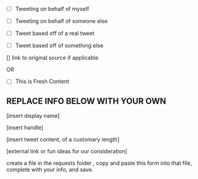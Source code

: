 - [ ] Tweeting on behalf of myself
- [ ] Tweeting on behalf of someone else

- [ ] Tweet based off of a real tweet
- [ ] Tweet based off of something else

[] link to original source if applicable

OR

- [ ] This is Fresh Content

## REPLACE INFO BELOW WITH YOUR OWN 

[insert display name]

[insert handle]

[insert tweet content, of a customary length]

[external link or fun ideas for our consideration]


create a file in the requests folder , copy and paste this form into that file, complete with your info, and save. 
